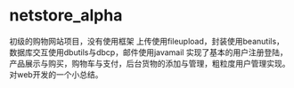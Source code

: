 # netstore_alpha
初级的购物网站项目，没有使用框架
上传使用fileupload，封装使用beanutils，数据库交互使用dbutils与dbcp，邮件使用javamail
实现了基本的用户注册登陆，产品展示与购买，购物车与支付，后台货物的添加与管理，粗粒度用户管理实现。
对web开发的一个小总结。
